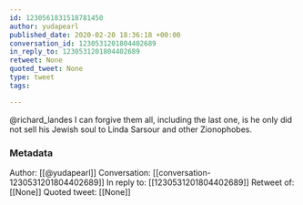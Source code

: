 ```yaml
---
id: 1230561831518781450
author: yudapearl
published_date: 2020-02-20 18:36:18 +00:00
conversation_id: 1230531201804402689
in_reply_to: 1230531201804402689
retweet: None
quoted_tweet: None
type: tweet
tags:

---
```


@richard_landes I can forgive them all, including the last one, is he only did not sell his Jewish soul to Linda Sarsour and other Zionophobes.

### Metadata

Author: [[@yudapearl]]
Conversation: [[conversation-1230531201804402689]]
In reply to: [[1230531201804402689]]
Retweet of: [[None]]
Quoted tweet: [[None]]
